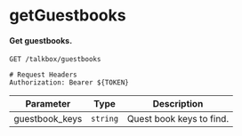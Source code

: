 getGuestbooks
===========

#### Get guestbooks.

```http
GET /talkbox/guestbooks

# Request Headers
Authorization: Bearer ${TOKEN}
```

| Parameter | Type | Description |
| --- | --- | --- |
| guestbook_keys | `string` | Quest book keys to find. |
